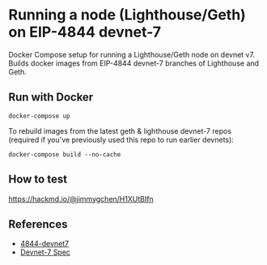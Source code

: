 # Running a node (Lighthouse/Geth) on EIP-4844 devnet-7

Docker Compose setup for running a Lighthouse/Geth node on devnet v7. Builds docker images from EIP-4844 devnet-7 branches of Lighthouse and Geth.

## Run with Docker

```
docker-compose up
```

To rebuild images from the latest geth & lighthouse devnet-7 repos (required if you've previously used this repo to run earlier devnets):

```
docker-compose build --no-cache
```

## How to test

https://hackmd.io/@jimmygchen/H1XUtBIfn

## References 

- [4844-devnet7](https://4844-devnet-7.ethpandaops.io/)
- [Devnet-7 Spec](https://notes.ethereum.org/@parithosh/devnet-7-specs)
